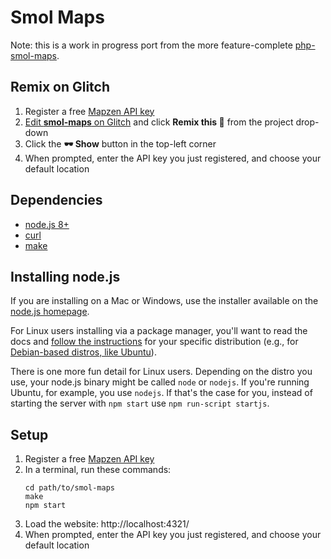 # Smol Maps

Note: this is a work in progress port from the more feature-complete [php-smol-maps](https://github.com/smoldata/php-smol-maps).

## Remix on Glitch

1. Register a free [Mapzen API key](https://mapzen.com/dashboard)
2. [Edit **smol-maps** on Glitch](https://glitch.com/edit/#!/smol-maps) and click **Remix this 🎤** from the project drop-down
3. Click the **🕶 Show** button in the top-left corner
4. When prompted, enter the API key you just registered, and choose your default location

## Dependencies

* [node.js 8+](https://nodejs.org/en/)
* [curl](https://curl.haxx.se/)
* [make](https://www.gnu.org/software/make/)

## Installing node.js

If you are installing on a Mac or Windows, use the installer available on the [node.js homepage](https://nodejs.org/en/).

For Linux users installing via a package manager, you'll want to read the docs and [follow the instructions](https://nodejs.org/en/download/package-manager/) for your specific distribution (e.g., for [Debian-based distros, like Ubuntu](https://nodejs.org/en/download/package-manager/#debian-and-ubuntu-based-linux-distributions)).

There is one more fun detail for Linux users. Depending on the distro you use, your node.js binary might be called `node` or `nodejs`. If you're running Ubuntu, for example, you use `nodejs`. If that's the case for you, instead of starting the server with `npm start` use `npm run-script startjs`.

## Setup

1. Register a free [Mapzen API key](https://mapzen.com/dashboard)
2. In a terminal, run these commands:  
    ```
    cd path/to/smol-maps
    make
    npm start
    ```
3. Load the website: http://localhost:4321/
4. When prompted, enter the API key you just registered, and choose your default location
